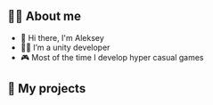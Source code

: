 ## 💁‍♂️ About me

- 👋 Hi there, I'm Aleksey
- 👨‍💻 I’m a unity developer
- 🎮 Most of the time I develop hyper casual games

## 🚀 My projects
